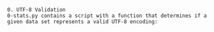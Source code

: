     0. UTF-8 Validation
    0-stats.py contains a script with a function that determines if a given data set represents a valid UTF-8 encoding:
       